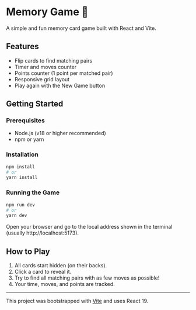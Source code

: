# Memory Game 🧠

A simple and fun memory card game built with React and Vite.

## Features
- Flip cards to find matching pairs
- Timer and moves counter
- Points counter (1 point per matched pair)
- Responsive grid layout
- Play again with the New Game button

## Getting Started

### Prerequisites
- Node.js (v18 or higher recommended)
- npm or yarn

### Installation
```bash
npm install
# or
yarn install
```

### Running the Game
```bash
npm run dev
# or
yarn dev
```

Open your browser and go to the local address shown in the terminal (usually http://localhost:5173).

## How to Play
1. All cards start hidden (on their backs).
2. Click a card to reveal it.
3. Try to find all matching pairs with as few moves as possible!
4. Your time, moves, and points are tracked.



---

This project was bootstrapped with [Vite](https://vitejs.dev/) and uses React 19.
